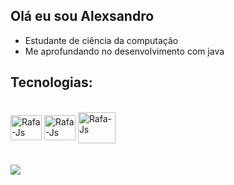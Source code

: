 ## Olá eu sou Alexsandro 

- Estudante de ciência da computação 
- Me aprofundando no desenvolvimento com java

## Tecnologias: 
<div style="display: inline_block"><br>
<img align="center" alt="Rafa-Js" height="40" width="50" src=https://camo.githubusercontent.com/2e3402a95bea6acba7dd5d26566d797607b63a6bdec43942c8286fbf7db4a177/68747470733a2f2f63646e2e6a7364656c6976722e6e65742f67682f64657669636f6e732f64657669636f6e2f69636f6e732f6769746875622f6769746875622d6f726967696e616c2e737667>
<img align="center" alt="Rafa-Js" height="40" width="50" src= https://camo.githubusercontent.com/15166a15835f145259844be455ab5945594a70c48a3090aa83d193bd5e3e9bc5/68747470733a2f2f63646e2e6a7364656c6976722e6e65742f67682f64657669636f6e732f64657669636f6e2f69636f6e732f6769742f6769742d6f726967696e616c2e737667 >
<img align="center" alt="Rafa-Js" height="50" width="60" src=https://github.com/user-attachments/assets/b8084371-fa4b-4929-b4fb-f2e601839a62><br><br><br>
<a href="https://www.linkedin.com/in/alexsandro-rodrigues-097a642a2?utm_source=share&utm_campaign=share_via&utm_content=profile&utm_medium=android_app" target="_blank"><img src="https://img.shields.io/badge/-LinkedIn-%230077B5?style=for-the-badge&logo=linkedin&logoColor=white" target="_blank"></a>
</div>
